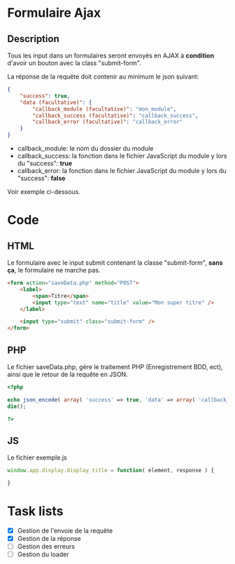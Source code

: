 # Formulaire Ajax

## Description

Tous les input dans un formulaires seront envoyés en AJAX à **condition** d'avoir un bouton avec la class "submit-form".

La réponse de la requête doit contenir au minimum le json suivant:
```json
{
	"success": true,
	"data (facultative)": {
		"callback_module (facultative)": "mon_module",
		"callback_success (facultative)": "callback_success",
		"callback_error (facultative)": "callback_error"
	}
}
```

- callback_module: le nom du dossier du module
- callback_success: la fonction dans le fichier JavaScript du module y lors du "success": **true**
- callback_error: la fonction dans le fichier JavaScript du module y lors du "success": **false**

Voir exemple ci-dessous.

# Code

## HTML

Le formulaire avec le input submit contenant la classe "submit-form", **sans ça**, le formulaire ne marche pas.

```html
<form action="saveData.php" method="POST">
	<label>
		<span>Titre</span>
		<input type="text" name="title" value="Mon super titre" />
	</label>

	<input type="submit" class="submit-form" />
</form>
```

## PHP

Le fichier saveData.php, gère le traitement PHP (Enregistrement BDD, ect), ainsi que le retour de la requête en JSON.

```php
<?php

echo json_encode( array( 'success' => true, 'data' => array( 'callback_module' => 'display', 'callback_success' => 'display_title', 'title' => $_POST['title'] ) ) ); // Faille de sécurité; On s'en fou, mais à ne pas faire!
die();

?>
```

## JS

Le fichier exemple.js

```js
window.app.display.display_title = function( element, response ) {

}
```

# Task lists

- [x] Gestion de l'envoie de la requête
- [x] Gestion de la réponse
- [ ] Gestion des erreurs
- [ ] Gestion du loader
